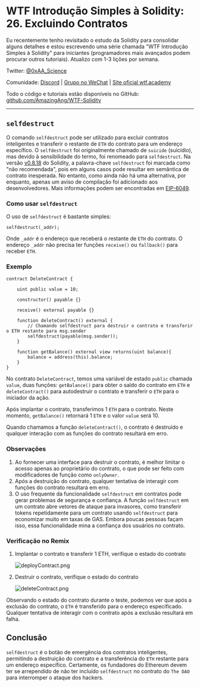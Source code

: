 # WTF Introdução Simples à Solidity: 26. Excluindo Contratos

Eu recentemente tenho revisitado o estudo da Solidity para consolidar alguns detalhes e estou escrevendo uma série chamada "WTF Introdução Simples à Solidity" para iniciantes (programadores mais avançados podem procurar outros tutoriais). Atualizo com 1-3 lições por semana.

Twitter: [@0xAA_Science](https://twitter.com/0xAA_Science)

Comunidade: [Discord](https://discord.gg/5akcruXrsk) | [Grupo no WeChat](https://docs.google.com/forms/d/e/1FAIpQLSe4KGT8Sh6sJ7hedQRuIYirOoZK_85miz3dw7vA1-YjodgJ-A/viewform?usp=sf_link) | [Site oficial wtf.academy](https://wtf.academy)

Todo o código e tutoriais estão disponíveis no GitHub: [github.com/AmazingAng/WTF-Solidity](https://github.com/AmazingAng/WTF-Solidity)

---

## `selfdestruct`

O comando `selfdestruct` pode ser utilizado para excluir contratos inteligentes e transferir o restante de `ETH` do contrato para um endereço específico. O `selfdestruct` foi originalmente chamado de `suicide` (suicídio), mas devido à sensibilidade do termo, foi renomeado para `selfdestruct`. Na versão [v0.8.18](https://blog.soliditylang.org/2023/02/01/solidity-0.8.18-release-announcement/) do Solidity, a palavra-chave `selfdestruct` foi marcada como "não recomendada", pois em alguns casos pode resultar em semântica de contrato inesperada. No entanto, como ainda não há uma alternativa, por enquanto, apenas um aviso de compilação foi adicionado aos desenvolvedores. Mais informações podem ser encontradas em [EIP-6049](https://eips.ethereum.org/EIPS/eip-6049).

### Como usar `selfdestruct`

O uso de `selfdestruct` é bastante simples:

```solidity
selfdestruct(_addr);
```

Onde `_addr` é o endereço que receberá o restante de `ETH` do contrato. O endereço `_addr` não precisa ter funções `receive()` ou `fallback()` para receber `ETH`.

### Exemplo

```solidity
contract DeleteContract {

    uint public value = 10;

    constructor() payable {}

    receive() external payable {}

    function deleteContract() external {
        // Chamando selfdestruct para destruir o contrato e transferir o ETH restante para msg.sender
        selfdestruct(payable(msg.sender));
    }

    function getBalance() external view returns(uint balance){
        balance = address(this).balance;
    }
}
```

No contrato `DeleteContract`, temos uma variável de estado `public` chamada `value`, duas funções: `getBalance()` para obter o saldo do contrato em `ETH` e `deleteContract()` para autodestruir o contrato e transferir o `ETH` para o iniciador da ação.

Após implantar o contrato, transferimos 1 `ETH` para o contrato. Neste momento, `getBalance()` retornará 1 `ETH` e o valor `value` será 10.

Quando chamamos a função `deleteContract()`, o contrato é destruído e qualquer interação com as funções do contrato resultará em erro.

### Observações

1. Ao fornecer uma interface para destruir o contrato, é melhor limitar o acesso apenas ao proprietário do contrato, o que pode ser feito com modificadores de função como `onlyOwner`.
2. Após a destruição do contrato, qualquer tentativa de interagir com funções do contrato resultará em erro.
3. O uso frequente da funcionalidade `selfdestruct` em contratos pode gerar problemas de segurança e confiança. A função `selfdestruct` em um contrato abre vetores de ataque para invasores, como transferir tokens repetidamente para um contrato usando `selfdestruct` para economizar muito em taxas de GAS. Embora poucas pessoas façam isso, essa funcionalidade mina a confiança dos usuários no contrato.

### Verificação no Remix

1. Implantar o contrato e transferir 1 ETH, verifique o estado do contrato

    ![deployContract.png](./img/26-1.png)
2. Destruir o contrato, verifique o estado do contrato

    ![deleteContract.png](./img/26-2.png)

Observando o estado do contrato durante o teste, podemos ver que após a exclusão do contrato, o `ETH` é transferido para o endereço especificado. Qualquer tentativa de interagir com o contrato após a exclusão resultará em falha.

## Conclusão

`selfdestruct` é o botão de emergência dos contratos inteligentes, permitindo a destruição do contrato e a transferência do `ETH` restante para um endereço específico. Certamente, os fundadores do Ethereum devem ter se arrependido de não ter incluído `selfdestruct` no contrato do `The DAO` para interromper o ataque dos hackers.

